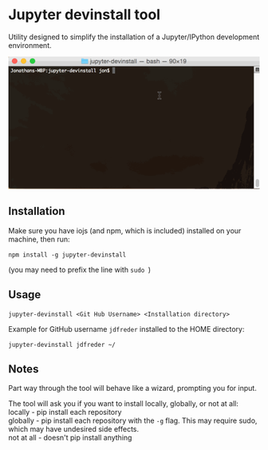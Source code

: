 # Jupyter devinstall tool
Utility designed to simplify the installation of a Jupyter/IPython development environment.

![Demo screen cast](/demo.gif)

## Installation
Make sure you have iojs (and npm, which is included) installed on your machine, then run:

```
npm install -g jupyter-devinstall
```

(you may need to prefix the line with `sudo `)

## Usage

```
jupyter-devinstall <Git Hub Username> <Installation directory>
```

Example for GitHub username `jdfreder` installed to the HOME directory:

```
jupyter-devinstall jdfreder ~/
```

## Notes

Part way through the tool will behave like a wizard, prompting you for input.  
  
The tool will ask you if you want to install locally, globally, or not at all:  
locally - pip install each repository  
globally - pip install each repository with the `-g` flag.  This may require sudo, which may have undesired side effects.  
not at all - doesn't pip install anything  


